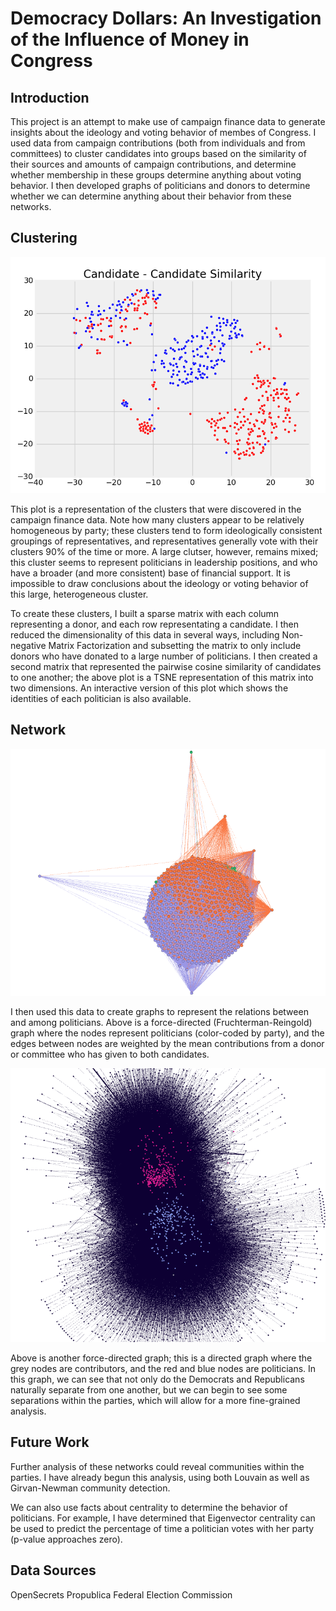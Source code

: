 # Democracy Dollars: An Investigation of the Influence of Money in Congress

## Introduction
This project is an attempt to make use of campaign finance data to generate insights about the ideology and voting behavior of membes of Congress. I used data from campaign contributions (both from individuals and from committees) to cluster candidates into groups based on the similarity of their sources and amounts of campaign contributions, and determine whether membership in these groups determine anything about voting behavior. I then developed graphs of politicians and donors to determine whether we can determine anything about their behavior from these networks.

## Clustering

![TSNE Plot](https://github.com/bkrakauer/campaign-finance/raw/master/images/tsne-similarity.png)

This plot is a representation of the clusters that were discovered in the campaign finance data. Note how many clusters appear to be relatively homogeneous by party; these clusters tend to form ideologically consistent groupings of representatives, and representatives generally vote with their clusters 90% of the time or more. A large clutser, however, remains mixed; this cluster seems to represent politicians in leadership positions, and who have a broader (and more consistent) base of financial support. It is impossible to draw conclusions about the ideology or voting behavior of this large, heterogeneous cluster.

To create these clusters, I built a sparse matrix with each column representing a donor, and each row representating a candidate. I then reduced the dimensionality of this data in several ways, including Non-negative Matrix Factorization and subsetting the matrix to only include donors who have donated to a large number of politicians. I then created a second matrix that represented the pairwise cosine similarity of candidates to one another; the above plot is a TSNE representation of this matrix into two dimensions. An interactive version of this plot which shows the identities of each politician is also available.

## Network

![Candidate-Candidate Network](https://github.com/bkrakauer/campaign-finance/raw/master/images/graph1.png)

I then used this data to create graphs to represent the relations between and among politicians. Above is a force-directed (Fruchterman-Reingold) graph where the nodes represent politicians (color-coded by party), and the edges between nodes are weighted by the mean contributions from a donor or committee who has given to both candidates.

![Donor-Candidate Network](https://github.com/bkrakauer/campaign-finance/raw/master/images/graph2.png)

Above is another force-directed graph; this is a directed graph where the grey nodes are contributors, and the red and blue nodes are politicians. In this graph, we can see that not only do the Democrats and Republicans naturally separate from one another, but we can begin to see some separations within the parties, which will allow for a more fine-grained analysis.

## Future Work

Further analysis of these networks could reveal communities within the parties. I have already begun this analysis, using both Louvain as well as Girvan-Newman community detection.

We can also use facts about centrality to determine the behavior of politicians. For example, I have determined that Eigenvector centrality can be used to predict the percentage of time a politician votes with her party (p-value approaches zero).

## Data Sources

OpenSecrets
Propublica
Federal Election Commission
